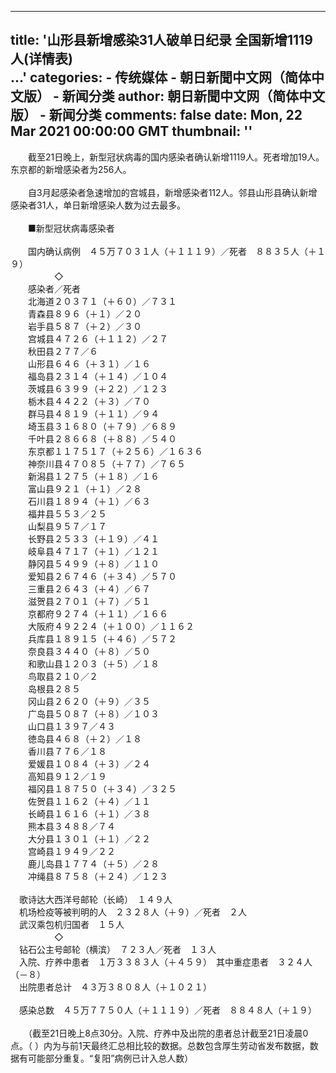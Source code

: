 
---
title: '山形县新增感染31人破单日纪录 全国新增1119人(详情表)                                            
                                                      ...'
categories: 
    - 传统媒体
    - 朝日新聞中文网（简体中文版） - 新闻分类
author: 朝日新聞中文网（简体中文版） - 新闻分类
comments: false
date: Mon, 22 Mar 2021 00:00:00 GMT
thumbnail: ''
---

<div>   
<p>　　截至21日晚上，新型冠状病毒的国内感染者确认新增1119人。死者增加19人。东京都的新增感染者为256人。<br>
<br>
　　自3月起感染者急速增加的宫城县，新增感染者112人。邻县山形县确认新增感染者31人，单日新增感染人数为过去最多。<br>
<br>
　　■新型冠状病毒感染者<br>
<br>
　　国内确认病例　４５万７０３１人（＋１１１９）／死者　８８３５人（＋１９）<br>
　　　　　◇<br>
　　感染者／死者<br>
　　北海道２０３７１（＋６０）／７３１<br>
　　青森县８９６（＋１）／２０<br>
　　岩手县５８７（＋２）／３０<br>
　　宫城县４７２６（＋１１２）／２７<br>
　　秋田县２７７／６<br>
　　山形县６４６（＋３１）／１６<br>
　　福岛县２３１４（＋１４）／１０４<br>
　　茨城县６３９９（＋２２）／１２３<br>
　　栃木县４４２２（＋３）／７０<br>
　　群马县４８１９（＋１１）／９４<br>
　　埼玉县３１６８０（＋７９）／６８９<br>
　　千叶县２８６６８（＋８８）／５４０<br>
　　东京都１１７５１７（＋２５６）／１６３６<br>
　　神奈川县４７０８５（＋７７）／７６５<br>
　　新潟县１２７５（＋１８）／１６<br>
　　富山县９２１（＋１）／２８<br>
　　石川县１８９４（＋１）／６３<br>
　　福井县５５３／２５<br>
　　山梨县９５７／１７<br>
　　长野县２５３３（＋１９）／４１<br>
　　岐阜县４７１７（＋１）／１２１<br>
　　静冈县５４９９（＋８）／１１０<br>
　　爱知县２６７４６（＋３４）／５７０<br>
　　三重县２６４３（＋４）／６７<br>
　　滋贺县２７０１（＋７）／５１<br>
　　京都府９２７４（＋１１）／１６６<br>
　　大阪府４９２２４（＋１００）／１１６２<br>
　　兵库县１８９１５（＋４６）／５７２<br>
　　奈良县３４４０（＋８）／５０<br>
　　和歌山县１２０３（＋５）／１８<br>
　　鸟取县２１０／２<br>
　　岛根县２８５<br>
　　冈山县２６２０（＋９）／３５<br>
　　广岛县５０８７（＋８）／１０３<br>
　　山口县１３９７／４３<br>
　　徳岛县４６８（＋２）／１８<br>
　　香川县７７６／１８<br>
　　爱媛县１０８４（＋３）／２４<br>
　　高知县９１２／１９<br>
　　福冈县１８７５０（＋３４）／３２５<br>
　　佐贺县１１６２（＋４）／１１<br>
　　长崎县１６１６（＋１）／３８<br>
　　熊本县３４８８／７４<br>
　　大分县１３０１（＋１）／２２<br>
　　宫崎县１９４９／２２<br>
　　鹿儿岛县１７７４（＋５）／２８<br>
　　冲绳县８７５８（＋２４）／１２３<br>
<br>
　歌诗达大西洋号邮轮（长崎）　１４９人<br>
　机场检疫等被判明的人　２３２８人（＋９）／死者　２人<br>
　武汉乘包机归国者　１５人<br>
　　　　　◇<br>
　钻石公主号邮轮（横滨）　７２３人／死者　１３人<br>
　入院、疗养中患者　１万３３８３人（＋４５９）　其中重症患者　３２４人（－８）<br>
　出院患者总计　４３万３８０８人（＋１０２１）<br>
<br>
　感染总数　４５万７７５０人（＋１１１９）／死者　８８４８人（＋１９）<br>
<br>
　　（截至21日晚上8点30分。入院、疗养中及出院的患者总计截至21日凌晨0点。（ ）内为与前1天最终汇总相比较的数据。总数包含厚生劳动省发布数据，数据有可能部分重复。“复阳”病例已计入总人数）<br>
<br>
</p>  
</div>
            